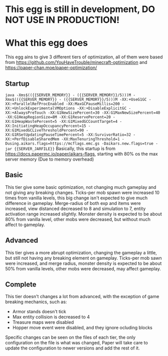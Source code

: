# This egg is still in development, DO NOT USE IN PRODUCTION!

# What this egg does

This egg ains to give 3 different tiers of optimization, all of them were based from https://github.com/YouHaveTrouble/minecraft-optimization and https://paper-chan.moe/paper-optimization/


## Startup
```java -Xms$(({{SERVER_MEMORY}} - ({{SERVER_MEMORY}}/5)))M -Xmx$(({{SERVER_MEMORY}} - ({{SERVER_MEMORY}}/5)))M -XX:+UseG1GC -XX:+ParallelRefProcEnabled -XX:MaxGCPauseMillis=200 -XX:+UnlockExperimentalVMOptions -XX:+DisableExplicitGC -XX:+AlwaysPreTouch -XX:G1NewSizePercent=30 -XX:G1MaxNewSizePercent=40 -XX:G1HeapRegionSize=8M -XX:G1ReservePercent=20 -XX:G1HeapWastePercent=5 -XX:G1MixedGCCountTarget=4 -XX:InitiatingHeapOccupancyPercent=15 -XX:G1MixedGCLiveThresholdPercent=90 -XX:G1RSetUpdatingPauseTimePercent=5 -XX:SurvivorRatio=32 -XX:+PerfDisableSharedMem -XX:MaxTenuringThreshold=1 -Dusing.aikars.flags=https://mcflags.emc.gs -Daikars.new.flags=true -jar {{SERVER_JARFILE}}```
Basically, this startup is from https://docs.papermc.io/paper/aikars-flags, starting with 80% os the max server memory (Due to memory overhead)


## Basic

This tier give some basic optimization, not changing much gameplay and not giving any breaking changes.
Ticks-per mob spawn were increased 10 times from vanilla levels, this big change isn't expected to give much difference in gameplay.
Merge-radius of both exp and items were increased, view distanced decreased to 8 and simulation to 7, entity activation range increased slightly.
Monster density is expected to be about 80% from vanilla level, other mobs were decreased, but without much affect to gameplay.

## Advanced

This tier gives a more abrupt optimization, changing the gameplay a little, but still not having any breaking element on gameplay.
Ticks-per mob sawn were increased, and merge radius, monster density is expected to be about 50% from vanilla levels, other mobs were decreased, may affect gameplay.

## Complete

This tier doesn't changes a lot from advanced, with the exception of game breaking mechanics, such as:
* Armor stands doesn't tick
* Max entity collision is decreased to 4
* Treasure maps were disabled
* Hopper move event were disabled, and they ignore ocluding blocks

Specific changes can be seen on the files of each tier, the only configuration on the file is what was changed, Paper will take care to update the configuration to newer versions and add the rest of it.